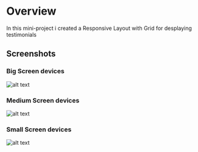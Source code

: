 # Overview

In this mini-project i created a Responsive Layout with Grid for desplaying testimonials 

## Screenshots

### Big Screen devices

<img src="image url" alt="alt text" title="image Title" />


### Medium Screen devices

<img src="image url" alt="alt text" title="image Title" />


### Small Screen devices

<img src="image url" alt="alt text" title="image Title" />

